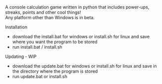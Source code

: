 
A console calculation game written in python that includes power-ups, streaks, points and other cool things! <br/>
Any platform other than Windows is in beta.



Installation
- download the install.bat for windows or install.sh for linux and save where you want the program to be stored
- run install.bat / install.sh <br/>

Updating - WIP

- download the update.bat for windows or install.sh for linux and save in the directory where the program is stored
- run update.bat or install.sh
